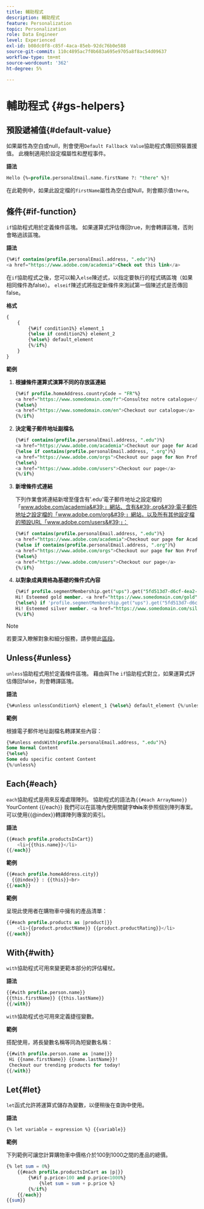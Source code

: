 ```yaml
---
title: 輔助程式
description: 輔助程式
feature: Personalization
topic: Personalization
role: Data Engineer
level: Experienced
exl-id: b08dc0f8-c85f-4aca-85eb-92dc76b0e588
source-git-commit: 110c4895ac7f0b683a695e9705a8f8ac54d09637
workflow-type: tm+mt
source-wordcount: '362'
ht-degree: 5%

---
```


# 輔助程式 {#gs-helpers}

## 預設遞補值{#default-value}

如果屬性為空白或null，則會使用`Default Fallback Value`協助程式傳回預裝置援值。 此機制適用於設定檔屬性和歷程事件。

**語法**

```sql
Hello {%=profile.personalEmail.name.firstName ?: "there" %}!
```

在此範例中，如果此設定檔的`firstName`屬性為空白或Null，則會顯示值`there`。

## 條件{#if-function}

`if`協助程式用於定義條件區塊。
如果運算式評估傳回true，則會轉譯區塊，否則會略過該區塊。

**語法**

```sql
{%#if contains(profile.personalEmail.address, ".edu")%}
<a href="https://www.adobe.com/academia">Check out this link</a>
```

在`if`協助程式之後，您可以輸入`else`陳述式，以指定要執行的程式碼區塊（如果相同條件為false）。
`elseif`陳述式將指定新條件來測試第一個陳述式是否傳回false。


**格式**

```sql
{
    {
        {%#if condition1%} element_1 
        {%else if condition2%} element_2 
        {%else%} default_element 
        {%/if%}
    }
}
```

**範例**

1. **根據條件運算式演算不同的存放區連結**

   ```sql
   {%#if profile.homeAddress.countryCode = "FR"%}
   <a href="https://www.somedomain.com/fr">Consultez notre catalogue</a>
   {%else%}
   <a href="https://www.somedomain.com/en">Checkout our catalogue</a>
   {%/if%}
   ```

1. **決定電子郵件地址副檔名**

   ```sql
   {%#if contains(profile.personalEmail.address, ".edu")%}
   <a href="https://www.adobe.com/academia">Checkout our page for Academia personals</a>
   {%else if contains(profile.personalEmail.address, ".org")%}
   <a href="https://www.adobe.com/orgs">Checkout our page for Non Profits</a>
   {%else%}
   <a href="https://www.adobe.com/users">Checkout our page</a>
   {%/if%}
   ```

1. **新增條件式連結**

   下列作業會將連結新增至僅含有&#39;.edu&#39;電子郵件地址之設定檔的「www.adobe.com/academia&#39;」網站、含有&#39;.org&#39;電子郵件地址之設定檔的「www.adobe.com/org&#39;」網站，以及所有其他設定檔的預設URL「www.adobe.com/users&#39;」：

   ```sql
   {%#if contains(profile.personalEmail.address, ".edu")%}
   <a href="https://www.adobe.com/academia">Checkout our page for Academia personals</a>
   {%else if contains(profile.personalEmail.address, ".org")%}
   <a href="https://www.adobe.com/orgs">Checkout our page for Non Profits</a>
   {%else%}
   <a href="https://www.adobe.com/users">Checkout our page</a>
   {%/if%}
   ```

1. **以對象成員資格為基礎的條件式內容**

   ```sql
   {%#if profile.segmentMembership.get("ups").get("5fd513d7-d6cf-4ea2-856a-585150041a8b").status = "existing"%}
   Hi! Esteemed gold member. <a href="https://www.somedomain.com/gold">Checkout your exclusive perks </a>
   {%else%} if 'profile.segmentMembership.get("ups").get("5fd513d7-d6cf-4ea2-856a-585150041a8c").status = "existing"'%}
   Hi! Esteemed silver member. <a href="https://www.somedomain.com/silver">Checkout your exclusive perks </a>
   {%/if%}
   ```

>[!NOTE]
>
>若要深入瞭解對象和細分服務，請參閱此[區段](../../audience/about-audiences.md)。


## Unless{#unless}

`unless`協助程式用於定義條件區塊。 藉由與The `if`協助程式對立，如果運算式評估傳回false，則會轉譯區塊。

**語法**

```sql
{%#unless unlessCondition%} element_1 {%else%} default_element {%/unless%}
```

**範例**

根據電子郵件地址副檔名轉譯某些內容：

```sql
{%#unless endsWith(profile.personalEmail.address, ".edu")%}
Some Normal Content
{%else%}
Some edu specific content Content
{%/unless%}
```

## Each{#each}

`each`協助程式是用來反複處理陣列。
協助程式的語法為```{{#each ArrayName}}``` YourContent {{/each}}
我們可以在區塊內使用關鍵字&#x200B;**this**&#x200B;來參照個別陣列專案。 可以使用{{@index}}轉譯陣列專案的索引。

**語法**

```sql
{{#each profile.productsInCart}}
    <li>{{this.name}}</li>
{{/each}}
```

**範例**

```sql
{{#each profile.homeAddress.city}}
  {{@index}} : {{this}}<br>
{{/each}}
```

**範例**

呈現此使用者在購物車中擁有的產品清單：

```sql
{{#each profile.products as |product|}}
    <li>{{product.productName}} {{product.productRating}}</li>
{{/each}}
```

## With{#with}

`with`協助程式可用來變更範本部分的評估權杖。

**語法**

```sql
{{#with profile.person.name}}
{{this.firstName}} {{this.lastName}}
{{/with}}
```

`with`協助程式也可用來定義捷徑變數。

**範例**

搭配使用，將長變數名稱等同為短變數名稱：

```sql
{{#with profile.person.name as |name|}}
 Hi {{name.firstName}} {{name.lastName}}!
 Checkout our trending products for today!
{{/with}}
```

## Let{#let}

`let`函式允許將運算式儲存為變數，以便稍後在查詢中使用。

**語法**

```sql
{% let variable = expression %} {{variable}}
```

**範例**

下列範例可讓您計算購物車中價格介於100到1000之間的產品的總價。

```sql
{% let sum = 0%}
    {{#each profile.productsInCart as |p|}}
        {%#if p.price>100 and p.price<1000%}
            {%let sum = sum + p.price %}
        {%/if%}
    {{/each}}
{{sum}}
```
